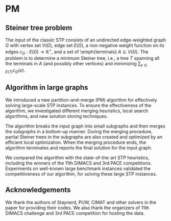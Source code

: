 # PM

## Steiner tree problem

The input of the classic STP consists of an undirected edge-weighted  graph $G$ with vertex set $V(G)$, edge set $E(G)$, a non-negative weight function on its edges $c_G:E(G)\rightarrow \mathbb{R}^{+}$, and a set of \emph{terminals} $A\subseteq V(G)$.
The problem is to determine a minimum Steiner tree, i.e., a tree $T$ spanning all the terminals in $A$ (and possibly other vertices) and minimizing $\sum_{e\in E(T)}c_G(e)$.

## Algorithm in large graphs

We introduced a new partition-and-merge (PM) algorithm for effectively solving large-scale STP instances. To ensure the effectiveness of the algorithm, we investigated different merging heuristics, local search algorithms, and new solution storing techniques.

The algorithm breaks the input graph into small subgraphs and then merges the subgraphs in a bottom-up manner. During the merging procedure, partial Steiner trees in the subgraphs are also created and optimized by an efficient local optimization. When the merging procedure ends, the algorithm terminates and reports the final solution for the input graph.

We compared the algorithm with the state-of-the-art STP heuristics, including the winners of the 11th DIMACS and 3rd PACE competitions. Experiments on well-known large benchmark instances validated the competitiveness of our algorithm, for solving these large STP instances.

## Acknowledgements

We thank the authors of Staynerd, PUW, CIMAT and other solvers in the paper for providing their codes. We also thank the organizers of 11th DIMACS challenge and 3rd PACE competition for hosting the data.
